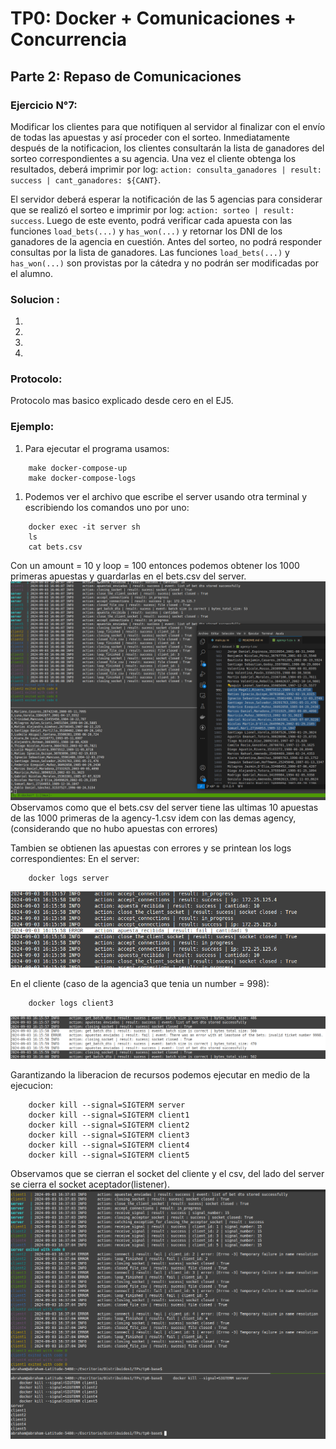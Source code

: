 # TP0: Docker + Comunicaciones + Concurrencia
## Parte 2: Repaso de Comunicaciones

### Ejercicio N°7:
Modificar los clientes para que notifiquen al servidor al finalizar con el envío de todas las apuestas y así proceder con el sorteo.
Inmediatamente después de la notificacion, los clientes consultarán la lista de ganadores del sorteo correspondientes a su agencia.
Una vez el cliente obtenga los resultados, deberá imprimir por log: `action: consulta_ganadores | result: success | cant_ganadores: ${CANT}`.

El servidor deberá esperar la notificación de las 5 agencias para considerar que se realizó el sorteo e imprimir por log: `action: sorteo | result: success`.
Luego de este evento, podrá verificar cada apuesta con las funciones `load_bets(...)` y `has_won(...)` y retornar los DNI de los ganadores de la agencia en cuestión. Antes del sorteo, no podrá responder consultas por la lista de ganadores.
Las funciones `load_bets(...)` y `has_won(...)` son provistas por la cátedra y no podrán ser modificadas por el alumno.


### Solucion : 
1. 
2. 
3. 
4. 

### Protocolo: 
Protocolo mas basico explicado desde cero en el EJ5.


### Ejemplo: 
1. Para ejecutar el programa usamos: 
```
    make docker-compose-up
    make docker-compose-logs
``` 

1. Podemos ver el archivo que escribe el server usando otra terminal y escribiendo los comandos uno por uno: 
```
    docker exec -it server sh
    ls
    cat bets.csv
```
Con un amount = 10 y loop = 100 entonces podemos obtener los 1000 primeras apuestas y guardarlas en el bets.csv del server.
<img src= './img/ej6_part1.png'>
Observamos como que el bets.csv del server tiene las ultimas 10 apuestas de las 1000 primeras de la agency-1.csv idem con las demas
agency, (considerando que no hubo apuestas con errores)

Tambien se obtienen las apuestas con errores y se printean los logs correspondientes:
En el server:
```
    docker logs server
```
<img src= './img/ej6_part2.png'>

En el cliente (caso de la agencia3 que tenia un number = 998):
``` 
    docker logs client3
```
<img src= './img/ej6_part3.png'>

Garantizando la liberacion de recursos podemos ejecutar en medio de la ejecucion: 

```
    docker kill --signal=SIGTERM server
    docker kill --signal=SIGTERM client1
    docker kill --signal=SIGTERM client2
    docker kill --signal=SIGTERM client3
    docker kill --signal=SIGTERM client4
    docker kill --signal=SIGTERM client5
``` 
Observamos que se cierran el socket del cliente y el csv, del lado del server se cierra el socket aceptador(listener).
<img src= './img/ej6_part4.png'>

